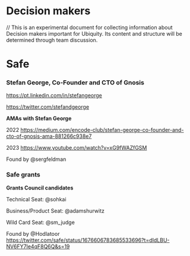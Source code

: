 # Decision makers

// This is an experimental document for collecting information about Decision makers important for Ubiquity. Its content and structure will be determined through team discussion.

# Safe 

### Stefan George, Co-Founder and CTO of Gnosis

https://pt.linkedin.com/in/stefangeorge 

https://twitter.com/stefandgeorge

**AMAs with Stefan George**

2022
https://medium.com/encode-club/stefan-george-co-founder-and-cto-of-gnosis-ama-881266c938e7

2023
https://www.youtube.com/watch?v=xG9fWAZfGSM

Found by @sergfeldman

### Safe grants 

**Grants Council candidates**

Technical Seat: @sohkai

Business/Product Seat: @adamshurwitz

Wild Card Seat: @sm_judge

Found by @Hodlatoor https://twitter.com/safe/status/1676606783685533696?t=dIdLBU-NV6FY7Ie4qF8Q6Q&s=19

